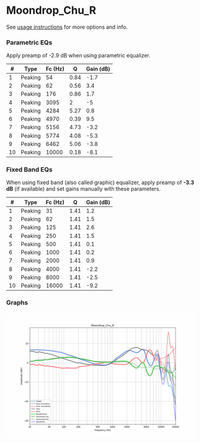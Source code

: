 # Moondrop_Chu_R
See [usage instructions](https://github.com/jaakkopasanen/AutoEq#usage) for more options and info.

### Parametric EQs
Apply preamp of -2.9 dB when using parametric equalizer.

|   # | Type    |   Fc (Hz) |    Q |   Gain (dB) |
|-----|---------|-----------|------|-------------|
|   1 | Peaking |        54 | 0.84 |        -1.7 |
|   2 | Peaking |        62 | 0.56 |         3.4 |
|   3 | Peaking |       176 | 0.86 |         1.7 |
|   4 | Peaking |      3095 | 2    |        -5   |
|   5 | Peaking |      4284 | 5.27 |         0.8 |
|   6 | Peaking |      4970 | 0.39 |         9.5 |
|   7 | Peaking |      5156 | 4.73 |        -3.2 |
|   8 | Peaking |      5774 | 4.08 |        -5.3 |
|   9 | Peaking |      6462 | 5.06 |        -3.8 |
|  10 | Peaking |     10000 | 0.18 |        -8.1 |

### Fixed Band EQs
When using fixed band (also called graphic) equalizer, apply preamp of **-3.3 dB** (if available) and set gains manually with these parameters.

|   # | Type    |   Fc (Hz) |    Q |   Gain (dB) |
|-----|---------|-----------|------|-------------|
|   1 | Peaking |        31 | 1.41 |         1.2 |
|   2 | Peaking |        62 | 1.41 |         1.5 |
|   3 | Peaking |       125 | 1.41 |         2.6 |
|   4 | Peaking |       250 | 1.41 |         1.5 |
|   5 | Peaking |       500 | 1.41 |         0.1 |
|   6 | Peaking |      1000 | 1.41 |         0.2 |
|   7 | Peaking |      2000 | 1.41 |         0.9 |
|   8 | Peaking |      4000 | 1.41 |        -2.2 |
|   9 | Peaking |      8000 | 1.41 |        -2.5 |
|  10 | Peaking |     16000 | 1.41 |        -9.2 |

### Graphs
![](./Moondrop_Chu_R.png)

